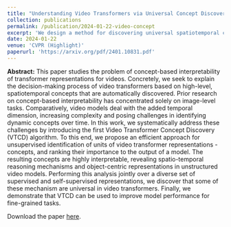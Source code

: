```yaml
---
title: "Understanding Video Transformers via Universal Concept Discovery"
collection: publications
permalink: /publication/2024-01-22-video-concept
excerpt: 'We design a method for discovering universal spatiotemporal concepts in deep video transformers.'
date: 2024-01-22
venue: 'CVPR (Highlight)'
paperurl: 'https://arxiv.org/pdf/2401.10831.pdf'
---
```


**Abstract:** This paper studies the problem of concept-based interpretability of transformer representations for videos. Concretely, we seek to explain the decision-making process of video transformers based on high-level, spatiotemporal concepts that are automatically discovered. Prior research on concept-based interpretability has concentrated solely on image-level tasks. Comparatively, video models deal with the added temporal dimension, increasing complexity and posing challenges in identifying dynamic concepts over time. In this work, we systematically address these challenges by introducing the first Video Transformer Concept Discovery (VTCD) algorithm. To this end, we propose an efficient approach for unsupervised identification of units of video transformer representations - concepts, and ranking their importance to the output of a model. The resulting concepts are highly interpretable, revealing spatio-temporal reasoning mechanisms and object-centric representations in unstructured video models. Performing this analysis jointly over a diverse set of supervised and self-supervised representations, we discover that some of these mechanism are universal in video transformers. Finally, we demonstrate that VTCD can be used to improve model performance for fine-grained tasks.


Download the paper [here](https://arxiv.org/abs/2401.10831).
